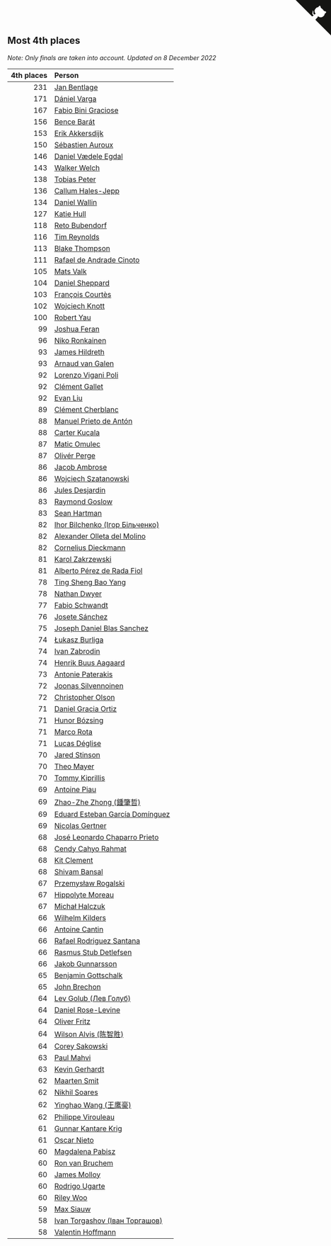 ## Most 4th places

*Note: Only finals are taken into account.*
*Updated on  8 December 2022*

| 4th places | Person |
| ---: | :--- |
| 231 | [Jan Bentlage](https://www.worldcubeassociation.org/persons/2010BENT01) |
| 171 | [Dániel Varga](https://www.worldcubeassociation.org/persons/2008VARG01) |
| 167 | [Fabio Bini Graciose](https://www.worldcubeassociation.org/persons/2010GRAC02) |
| 156 | [Bence Barát](https://www.worldcubeassociation.org/persons/2008BARA01) |
| 153 | [Erik Akkersdijk](https://www.worldcubeassociation.org/persons/2005AKKE01) |
| 150 | [Sébastien Auroux](https://www.worldcubeassociation.org/persons/2008AURO01) |
| 146 | [Daniel Vædele Egdal](https://www.worldcubeassociation.org/persons/2013EGDA01) |
| 143 | [Walker Welch](https://www.worldcubeassociation.org/persons/2011WELC01) |
| 138 | [Tobias Peter](https://www.worldcubeassociation.org/persons/2014PETE03) |
| 136 | [Callum Hales-Jepp](https://www.worldcubeassociation.org/persons/2012HALE01) |
| 134 | [Daniel Wallin](https://www.worldcubeassociation.org/persons/2013WALL03) |
| 127 | [Katie Hull](https://www.worldcubeassociation.org/persons/2010HULL01) |
| 118 | [Reto Bubendorf](https://www.worldcubeassociation.org/persons/2012BUBE01) |
| 116 | [Tim Reynolds](https://www.worldcubeassociation.org/persons/2005REYN01) |
| 113 | [Blake Thompson](https://www.worldcubeassociation.org/persons/2010THOM03) |
| 111 | [Rafael de Andrade Cinoto](https://www.worldcubeassociation.org/persons/2007CINO01) |
| 105 | [Mats Valk](https://www.worldcubeassociation.org/persons/2007VALK01) |
| 104 | [Daniel Sheppard](https://www.worldcubeassociation.org/persons/2009SHEP01) |
| 103 | [François Courtès](https://www.worldcubeassociation.org/persons/2008COUR01) |
| 102 | [Wojciech Knott](https://www.worldcubeassociation.org/persons/2011KNOT01) |
| 100 | [Robert Yau](https://www.worldcubeassociation.org/persons/2009YAUR01) |
| 99 | [Joshua Feran](https://www.worldcubeassociation.org/persons/2011FERA01) |
| 96 | [Niko Ronkainen](https://www.worldcubeassociation.org/persons/2010RONK01) |
| 93 | [James Hildreth](https://www.worldcubeassociation.org/persons/2009HILD01) |
| 93 | [Arnaud van Galen](https://www.worldcubeassociation.org/persons/2006GALE01) |
| 92 | [Lorenzo Vigani Poli](https://www.worldcubeassociation.org/persons/2007POLI01) |
| 92 | [Clément Gallet](https://www.worldcubeassociation.org/persons/2004GALL02) |
| 92 | [Evan Liu](https://www.worldcubeassociation.org/persons/2009LIUE01) |
| 89 | [Clément Cherblanc](https://www.worldcubeassociation.org/persons/2014CHER05) |
| 88 | [Manuel Prieto de Antón](https://www.worldcubeassociation.org/persons/2015ANTO04) |
| 88 | [Carter Kucala](https://www.worldcubeassociation.org/persons/2015KUCA01) |
| 87 | [Matic Omulec](https://www.worldcubeassociation.org/persons/2010OMUL02) |
| 87 | [Olivér Perge](https://www.worldcubeassociation.org/persons/2007PERG01) |
| 86 | [Jacob Ambrose](https://www.worldcubeassociation.org/persons/2010AMBR01) |
| 86 | [Wojciech Szatanowski](https://www.worldcubeassociation.org/persons/2011SZAT01) |
| 86 | [Jules Desjardin](https://www.worldcubeassociation.org/persons/2010DESJ01) |
| 83 | [Raymond Goslow](https://www.worldcubeassociation.org/persons/2014GOSL01) |
| 83 | [Sean Hartman](https://www.worldcubeassociation.org/persons/2016HART02) |
| 82 | [Ihor Bilchenko (Ігор Більченко)](https://www.worldcubeassociation.org/persons/2011BILC01) |
| 82 | [Alexander Olleta del Molino](https://www.worldcubeassociation.org/persons/2008OLLE01) |
| 82 | [Cornelius Dieckmann](https://www.worldcubeassociation.org/persons/2009DIEC01) |
| 81 | [Karol Zakrzewski](https://www.worldcubeassociation.org/persons/2014ZAKR01) |
| 81 | [Alberto Pérez de Rada Fiol](https://www.worldcubeassociation.org/persons/2011FIOL01) |
| 78 | [Ting Sheng Bao Yang](https://www.worldcubeassociation.org/persons/2008BAOY01) |
| 78 | [Nathan Dwyer](https://www.worldcubeassociation.org/persons/2011DWYE02) |
| 77 | [Fabio Schwandt](https://www.worldcubeassociation.org/persons/2014SCHW02) |
| 76 | [Josete Sánchez](https://www.worldcubeassociation.org/persons/2015SANC18) |
| 75 | [Joseph Daniel Blas Sanchez](https://www.worldcubeassociation.org/persons/2016SANC08) |
| 74 | [Łukasz Burliga](https://www.worldcubeassociation.org/persons/2013BURL01) |
| 74 | [Ivan Zabrodin](https://www.worldcubeassociation.org/persons/2012ZABR01) |
| 74 | [Henrik Buus Aagaard](https://www.worldcubeassociation.org/persons/2006BUUS01) |
| 73 | [Antonie Paterakis](https://www.worldcubeassociation.org/persons/2012PATE01) |
| 72 | [Joonas Silvennoinen](https://www.worldcubeassociation.org/persons/2016SILV07) |
| 72 | [Christopher Olson](https://www.worldcubeassociation.org/persons/2009OLSO01) |
| 71 | [Daniel Gracia Ortiz](https://www.worldcubeassociation.org/persons/2009ORTI01) |
| 71 | [Hunor Bózsing](https://www.worldcubeassociation.org/persons/2009BOZS01) |
| 71 | [Marco Rota](https://www.worldcubeassociation.org/persons/2009ROTA01) |
| 71 | [Lucas Déglise](https://www.worldcubeassociation.org/persons/2015DEGL01) |
| 70 | [Jared Stinson](https://www.worldcubeassociation.org/persons/2014STIN01) |
| 70 | [Theo Mayer](https://www.worldcubeassociation.org/persons/2012MAYE01) |
| 70 | [Tommy Kiprillis](https://www.worldcubeassociation.org/persons/2014KIPR01) |
| 69 | [Antoine Piau](https://www.worldcubeassociation.org/persons/2008PIAU01) |
| 69 | [Zhao-Zhe Zhong (鍾肇哲)](https://www.worldcubeassociation.org/persons/2012CHON03) |
| 69 | [Eduard Esteban García Domínguez](https://www.worldcubeassociation.org/persons/2011EDUA01) |
| 69 | [Nicolas Gertner](https://www.worldcubeassociation.org/persons/2013GERT01) |
| 68 | [José Leonardo Chaparro Prieto](https://www.worldcubeassociation.org/persons/2011CHAP01) |
| 68 | [Cendy Cahyo Rahmat](https://www.worldcubeassociation.org/persons/2010RAHM02) |
| 68 | [Kit Clement](https://www.worldcubeassociation.org/persons/2008CLEM01) |
| 68 | [Shivam Bansal](https://www.worldcubeassociation.org/persons/2011BANS02) |
| 67 | [Przemysław Rogalski](https://www.worldcubeassociation.org/persons/2013ROGA02) |
| 67 | [Hippolyte Moreau](https://www.worldcubeassociation.org/persons/2008MORE02) |
| 67 | [Michał Halczuk](https://www.worldcubeassociation.org/persons/2006HALC01) |
| 66 | [Wilhelm Kilders](https://www.worldcubeassociation.org/persons/2010KILD02) |
| 66 | [Antoine Cantin](https://www.worldcubeassociation.org/persons/2010CANT02) |
| 66 | [Rafael Rodriguez Santana](https://www.worldcubeassociation.org/persons/2012SANT12) |
| 66 | [Rasmus Stub Detlefsen](https://www.worldcubeassociation.org/persons/2014DETL01) |
| 66 | [Jakob Gunnarsson](https://www.worldcubeassociation.org/persons/2015GUNN01) |
| 65 | [Benjamin Gottschalk](https://www.worldcubeassociation.org/persons/2016GOTT01) |
| 65 | [John Brechon](https://www.worldcubeassociation.org/persons/2010BREC01) |
| 64 | [Lev Golub (Лев Голуб)](https://www.worldcubeassociation.org/persons/2014HOLU01) |
| 64 | [Daniel Rose-Levine](https://www.worldcubeassociation.org/persons/2015ROSE01) |
| 64 | [Oliver Fritz](https://www.worldcubeassociation.org/persons/2014FRIT02) |
| 64 | [Wilson Alvis (陈智胜)](https://www.worldcubeassociation.org/persons/2011ALVI01) |
| 64 | [Corey Sakowski](https://www.worldcubeassociation.org/persons/2011SAKO01) |
| 63 | [Paul Mahvi](https://www.worldcubeassociation.org/persons/2012MAHV01) |
| 63 | [Kevin Gerhardt](https://www.worldcubeassociation.org/persons/2013GERH01) |
| 62 | [Maarten Smit](https://www.worldcubeassociation.org/persons/2008SMIT04) |
| 62 | [Nikhil Soares](https://www.worldcubeassociation.org/persons/2015SOAR01) |
| 62 | [Yinghao Wang (王鹰豪)](https://www.worldcubeassociation.org/persons/2010WANG07) |
| 62 | [Philippe Virouleau](https://www.worldcubeassociation.org/persons/2008VIRO01) |
| 61 | [Gunnar Kantare Krig](https://www.worldcubeassociation.org/persons/2004KRIG01) |
| 61 | [Oscar Nieto](https://www.worldcubeassociation.org/persons/2014NIET03) |
| 60 | [Magdalena Pabisz](https://www.worldcubeassociation.org/persons/2017PABI01) |
| 60 | [Ron van Bruchem](https://www.worldcubeassociation.org/persons/2003BRUC01) |
| 60 | [James Molloy](https://www.worldcubeassociation.org/persons/2011MOLL01) |
| 60 | [Rodrigo Ugarte](https://www.worldcubeassociation.org/persons/2015UGAR01) |
| 60 | [Riley Woo](https://www.worldcubeassociation.org/persons/2007WOOR01) |
| 59 | [Max Siauw](https://www.worldcubeassociation.org/persons/2017SIAU02) |
| 58 | [Ivan Torgashov (Іван Торгашов)](https://www.worldcubeassociation.org/persons/2011TORG01) |
| 58 | [Valentin Hoffmann](https://www.worldcubeassociation.org/persons/2011HOFF02) |


<a href="https://github.com/jonatanklosko/wca_statistics" class="github-corner" aria-label="View source on Github"><svg width="80" height="80" viewBox="0 0 250 250" style="fill:#151513; color:#fff; position: absolute; top: 0; border: 0; right: 0;" aria-hidden="true"><path d="M0,0 L115,115 L130,115 L142,142 L250,250 L250,0 Z"></path><path d="M128.3,109.0 C113.8,99.7 119.0,89.6 119.0,89.6 C122.0,82.7 120.5,78.6 120.5,78.6 C119.2,72.0 123.4,76.3 123.4,76.3 C127.3,80.9 125.5,87.3 125.5,87.3 C122.9,97.6 130.6,101.9 134.4,103.2" fill="currentColor" style="transform-origin: 130px 106px;" class="octo-arm"></path><path d="M115.0,115.0 C114.9,115.1 118.7,116.5 119.8,115.4 L133.7,101.6 C136.9,99.2 139.9,98.4 142.2,98.6 C133.8,88.0 127.5,74.4 143.8,58.0 C148.5,53.4 154.0,51.2 159.7,51.0 C160.3,49.4 163.2,43.6 171.4,40.1 C171.4,40.1 176.1,42.5 178.8,56.2 C183.1,58.6 187.2,61.8 190.9,65.4 C194.5,69.0 197.7,73.2 200.1,77.6 C213.8,80.2 216.3,84.9 216.3,84.9 C212.7,93.1 206.9,96.0 205.4,96.6 C205.1,102.4 203.0,107.8 198.3,112.5 C181.9,128.9 168.3,122.5 157.7,114.1 C157.9,116.9 156.7,120.9 152.7,124.9 L141.0,136.5 C139.8,137.7 141.6,141.9 141.8,141.8 Z" fill="currentColor" class="octo-body"></path></svg></a><style>.github-corner:hover .octo-arm{animation:octocat-wave 560ms ease-in-out}@keyframes octocat-wave{0%,100%{transform:rotate(0)}20%,60%{transform:rotate(-25deg)}40%,80%{transform:rotate(10deg)}}@media (max-width:500px){.github-corner:hover .octo-arm{animation:none}.github-corner .octo-arm{animation:octocat-wave 560ms ease-in-out}}</style>
